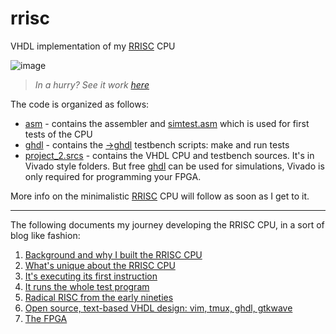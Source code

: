 # rrisc
VHDL implementation of my [RRISC](https://github.com/renerocksai/rrisc#btw-whats-so-special-about-rrisc) CPU

![image](https://user-images.githubusercontent.com/30892199/103280947-e4c46200-49d1-11eb-9e5f-1e69fb49baaf.png)

> *In a hurry? See it work [here](https://github.com/renerocksai/rrisc/blob/main/_firstinstr.md)*

The code is organized as follows:

- [asm](https://github.com/renerocksai/rrisc/tree/main/asm) - contains the assembler and [simtest.asm](https://github.com/renerocksai/rrisc/blob/main/asm/simtest.asm) which is used for first tests of the CPU
- [ghdl](https://github.com/renerocksai/rrisc/tree/main/ghdl) - contains the [->ghdl](https://github.com/ghdl/ghdl) testbench scripts: make and run tests
- [project_2.srcs](https://github.com/renerocksai/rrisc/tree/main/ghdl) - contains the VHDL CPU and testbench sources. It's in Vivado style folders. But free [ghdl](https://github.com/ghdl/ghdl) can be used for simulations, Vivado is only required for programming your FPGA.

More info on the minimalistic [RRISC](https://github.com/renerocksai/rrisc/blob/main/_rrisc.md) CPU will follow as soon as I get to it. 

---

The following documents my journey developing the RRISC CPU, in a sort of blog like fashion:

1. [Background and why I built the RRISC CPU](https://github.com/renerocksai/rrisc/blob/main/_why.md)
2. [What's unique about the RRISC CPU](https://github.com/renerocksai/rrisc/blob/main/_rrisc.md)
3. [It's executing its first instruction](https://github.com/renerocksai/rrisc/blob/main/_firstinstr.md)
4. [It runs the whole test program](https://github.com/renerocksai/rrisc/blob/main/_firstprog.md)
5. [Radical RISC from the early nineties](https://github.com/renerocksai/rrisc/blob/main/_nineties.md)
6. [Open source, text-based VHDL design: vim, tmux, ghdl, gtkwave](https://github.com/renerocksai/rrisc/blob/main/_vimghdl.md)
7. [The FPGA](https://github.com/renerocksai/rrisc/blob/main/_fpga.md)

